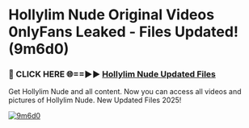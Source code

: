 # Hollylim Nude Original Videos 0nlyFans Leaked - Files Updated! (9m6d0)

<h3>🔴 CLICK HERE 🌐==►► <a href="https://tinyurl.com/y5r63du9" rel="nofollow">Hollylim Nude Updated Files</a></h3>

Get Hollylim Nude and all content. Now you can access all videos and pictures of Hollylim Nude. New Updated Files 2025!

[![9m6d0](https://i.imgur.com/UVo9nyh.gif)](https://tinyurl.com/y5r63du9)